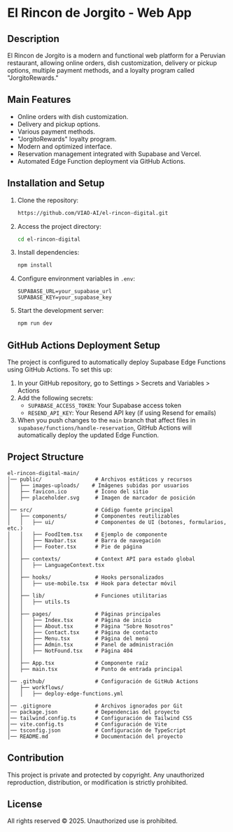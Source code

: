 
# El Rincon de Jorgito - Web App

## Description

El Rincon de Jorgito is a modern and functional web platform for a Peruvian restaurant, allowing online orders, dish customization, delivery or pickup options, multiple payment methods, and a loyalty program called "JorgitoRewards."

## Main Features

- Online orders with dish customization.
- Delivery and pickup options.
- Various payment methods.
- "JorgitoRewards" loyalty program.
- Modern and optimized interface.
- Reservation management integrated with Supabase and Vercel.
- Automated Edge Function deployment via GitHub Actions.

## Installation and Setup

1. Clone the repository:
   ```sh
   https://github.com/VIAO-AI/el-rincon-digital.git
   ```
2. Access the project directory:
   ```sh
   cd el-rincon-digital
   ```
3. Install dependencies:
   ```sh
   npm install
   ```
4. Configure environment variables in `.env`:
   ```env
   SUPABASE_URL=your_supabase_url
   SUPABASE_KEY=your_supabase_key
   ```
5. Start the development server:
   ```sh
   npm run dev
   ```

## GitHub Actions Deployment Setup

The project is configured to automatically deploy Supabase Edge Functions using GitHub Actions. To set this up:

1. In your GitHub repository, go to Settings > Secrets and Variables > Actions
2. Add the following secrets:
   - `SUPABASE_ACCESS_TOKEN`: Your Supabase access token
   - `RESEND_API_KEY`: Your Resend API key (if using Resend for emails)
3. When you push changes to the `main` branch that affect files in `supabase/functions/handle-reservation`, 
   GitHub Actions will automatically deploy the updated Edge Function.

## Project Structure

```
el-rincon-digital-main/
│── public/                 # Archivos estáticos y recursos
│   ├── images-uploads/    # Imágenes subidas por usuarios
│   ├── favicon.ico         # Ícono del sitio
│   ├── placeholder.svg     # Imagen de marcador de posición
│
│── src/                    # Código fuente principal
│   ├── components/         # Componentes reutilizables
│   │   ├── ui/             # Componentes de UI (botones, formularios, etc.)
│   │   ├── FoodItem.tsx    # Ejemplo de componente
│   │   ├── Navbar.tsx      # Barra de navegación
│   │   ├── Footer.tsx      # Pie de página
│   │
│   ├── contexts/           # Context API para estado global
│   │   ├── LanguageContext.tsx
│   │
│   ├── hooks/              # Hooks personalizados
│   │   ├── use-mobile.tsx  # Hook para detectar móvil
│   │
│   ├── lib/                # Funciones utilitarias
│   │   ├── utils.ts
│   │
│   ├── pages/              # Páginas principales
│   │   ├── Index.tsx       # Página de inicio
│   │   ├── About.tsx       # Página "Sobre Nosotros"
│   │   ├── Contact.tsx     # Página de contacto
│   │   ├── Menu.tsx        # Página del menú
│   │   ├── Admin.tsx       # Panel de administración
│   │   ├── NotFound.tsx    # Página 404
│   │
│   ├── App.tsx             # Componente raíz
│   ├── main.tsx            # Punto de entrada principal
│
│── .github/                # Configuración de GitHub Actions
│   ├── workflows/
│   │   ├── deploy-edge-functions.yml
│
│── .gitignore              # Archivos ignorados por Git
│── package.json            # Dependencias del proyecto
│── tailwind.config.ts      # Configuración de Tailwind CSS
│── vite.config.ts          # Configuración de Vite
│── tsconfig.json           # Configuración de TypeScript
│── README.md               # Documentación del proyecto

```

## Contribution

This project is private and protected by copyright. Any unauthorized reproduction, distribution, or modification is strictly prohibited.

## License

All rights reserved © 2025. Unauthorized use is prohibited.
